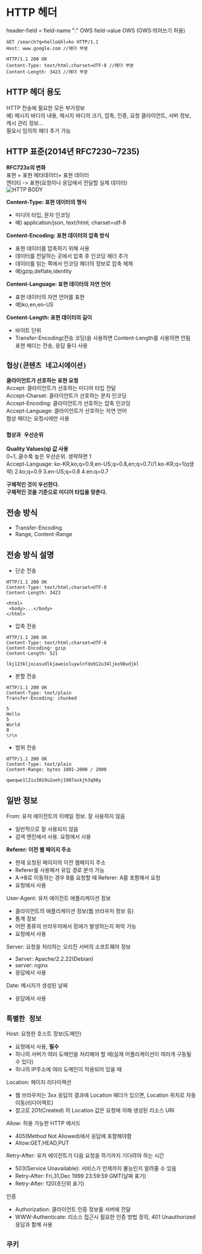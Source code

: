# HTTP 헤더  
header-field = field-name ":" OWS field-value OWS (OWS:띄어쓰기 허용)  
```http
GET /search?q=hello&hl=ko HTTP/1.1 
Host: www.google.com //헤더 부분 
```  
```http
HTTP/1.1 200 OK
Content-Type: text/html;charset=UTF-8 //헤더 부분  
Content-Length: 3423 //헤더 부분 
```
## HTTP 헤더 용도
HTTP 전송에 필요한 모든 부가정보  
예) 메시지 바디의 내용, 메시지 바디의 크기, 압축, 인증, 요청 클라이언트, 서버 정보, 캐시 관리 정보...  
필요시 임의의 헤더 추가 가능  

## HTTP 표준(2014년 RFC7230~7235)  
**RFC723x의 변화**  
표현 = 표현 메타데이터+ 표현 데이터  
엔티티 -> 표현(요청이나 응답에서 전달할 실제 데이터)  
![HTTP BODY](https://github.com/euichanhwang/CS_study/blob/main/img/7.http-header1-message%20body.jpg)  

**Content-Type: 표현 데이터의 형식**  
- 미디어 타입, 문자 인코딩  
- 예) application/json, text/html; charset=utf-8  

**Content-Encoding: 표현 데이터의 압축 방식**  
- 표현 데이터를 압축하기 위해 사용  
- 데이터를 전달하는 곳에서 압축 후 인코딩 헤더 추가  
- 데이터를 읽는 쪽에서 인코딩 헤더의 정보로 압축 헤제  
- 예)gzip,deflate,identity    

**Content-Language: 표현 데이터의 자연 언어**  
- 표현 데이터의 자연 언어를 표현  
- 예)ko,en,en-US  

**Content-Length: 표현 데이터의 길이**   
- 바이트 단위   
- Transfer-Encoding(전송 코딩)을 사용하면 Content-Length를 사용하면 안됨  
표현 헤더는 전송, 응답 둘다 사용  

## `협상(콘텐츠 네고시에이션)`  
**클라이언트가 선호하는 표현 요청**  
Accept: 클라이언트가 선호하는 미디어 타입 전달  
Accept-Charset: 클라이언트가 선호하는 문자 인코딩  
Accept-Encoding: 클라이언트가 선호하는 압축 인코딩  
Accept-Language: 클라이언트가 선호하는 자연 언어  
협상 헤더는 요청시에만 사용  

### `협상과 우선순위`  
**Quality Values(q) 값 사용**   
0~1, 클수록 높은 우선순위. 생략하면 1  
Accept-Language: ko-KR,ko;q=0.9,en-US;q=0.8,en;q=0.7//1.ko-KR;q=1(q생략) 2.ko;q=0.9 3.en-US;q=0.8 4.en:q=0.7  

**구체적인 것이 우선한다.**  
**구체적인 것을 기준으로 미디어 타입을 맞춘다.**  

## 전송 방식  
- Transfer-Encoding  
- Range, Content-Range  

## 전송 방식 설명  
- 단순 전송  
```http
HTTP/1.1 200 OK
Content-Type: text/html;charset=UTF-8 
Content-Length: 3423

<html> 
 <body>...</body>
</html>
```
- 압축 전송  
```http
HTTP/1.1 200 OK
Content-Type: text/html;charset=UTF-8 
Content-Encoding: gzip
Content-Length: 521

lkj123kljoiasudlkjaweioluywlnfdo912u34ljko98udjkl
```
- 분할 전송  
```http
HTTP/1.1 200 OK
Content-Type: text/plain
Transfer-Encoding: chunked

5
Hello
5
World
0
\r\n
```
- 범위 전송  
```http
HTTP/1.1 200 OK
Content-Type: text/plain
Content-Range: bytes 1001-2000 / 2000

qweqwe1l2iu3019u2oehj1987askjh3q98y
```
## 일반 정보  
From: 유저 에이전트의 이메일 정보. 잘 사용하지 않음  
- 일반적으로 잘 사용되지 않음  
- 검색 엔진에서 사용. 요청에서 사용  

**Referer: 이전 웹 페이지 주소**   
- 현재 요청된 페이지의 이전 웹페이지 주소  
- Referer를 사용해서 유입 경로 분석 가능  
- A->B로 이동하는 경우 B를 요청할 때 Referer: A를 포함해서 요청  
- 요청에서 사용  

User-Agent: 유저 에이전트 애플리케이션 정보  
- 클라이언트의 애플리케이션 정보(웹 브라우저 정보 등)  
- 통계 정보  
- 어떤 종류의 브라우저에서 장애가 발생하는지 파악 가능  
- 요청에서 사용    

Server: 요청을 처리하는 오리진 서버의 소프트웨어 정보  
- Server: Apache/2.2.22(Debian)  
- server: nginx  
- 응답에서 사용  

Date: 메시지가 생성된 날짜  
- 응답에서 사용  

## `특별한 정보`
Host: 요청한 호스트 정보(도메인)  
- 요청에서 사용, **필수**  
- 하나의 서버가 여러 도메인을 처리해야 할 때(실제 어플리케이션이 여러개 구동될 수 있다)  
- 하나의 IP주소에 여러 도메인이 적용되어 있을 때  

Location: 페이지 리다이렉션  
- 웹 브라우저는 3xx 응답의 결과에 Location 헤더가 있으면, Location 위치로 자동 이동(리다이렉트)  
- 참고로 201(Created) 의 Location 값은 요청에 의해 생성된 리소스 URI  

Allow: 허용 가능한 HTTP 메서드  
- 405(Method Not Allowed)에서 응답에 포함해야함  
- Allow:GET,HEAD,PUT  

Retry-After: 유저 에이전트가 다음 요청을 하기까지 기다려야 하는 시간  
- 503(Service Unavailable): 서비스가 언제까지 불능인지 알려줄 수 있음  
- Retry-After: Fri,31,Dec 1999 23:59:59 GMT(날짜 표기)  
- Retry-After: 120(초단위 표기)  

인증 
- Authorization: 클라이언트 인증 정보를 서버에 전달  
- WWW-Authenticate: 리소스 접근시 필요한 인증 방법 정의, 401 Unauthorized 응답과 함께 사용  

## `쿠키`







